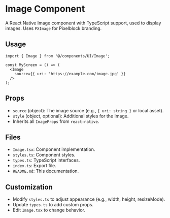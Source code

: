 # Image Component

A React Native Image component with TypeScript support, used to display images. Uses `PXImage` for Pixelblock branding.

## Usage

```tsx
import { Image } from '@/components/UI/Image';

const MyScreen = () => (
  <Image
    source={{ uri: 'https://example.com/image.jpg' }}
  />
);
```

## Props

- `source` (object): The image source (e.g., `{ uri: string }` or local asset).
- `style` (object, optional): Additional styles for the Image.
- Inherits all `ImageProps` from `react-native`.

## Files

- `Image.tsx`: Component implementation.
- `styles.ts`: Component styles.
- `types.ts`: TypeScript interfaces.
- `index.ts`: Export file.
- `README.md`: This documentation.

## Customization

- Modify `styles.ts` to adjust appearance (e.g., width, height, resizeMode).
- Update `types.ts` to add custom props.
- Edit `Image.tsx` to change behavior.